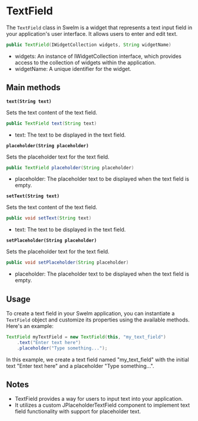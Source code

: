 # TextField

The `TextField` class in Swelm is a widget that represents a text input field in your application's user interface. It allows users to enter and edit text.

```java
public TextField(IWidgetCollection widgets, String widgetName)
```

- widgets: An instance of IWidgetCollection interface, which provides access to the collection of widgets within the application.
- widgetName: A unique identifier for the widget.

## Main methods

**`text(String text)`**

Sets the text content of the text field.

```java
public TextField text(String text)
```

- text: The text to be displayed in the text field.

**`placeholder(String placeholder)`**

Sets the placeholder text for the text field.

```java
public TextField placeholder(String placeholder)
```

- placeholder: The placeholder text to be displayed when the text field is empty.

**`setText(String text)`**

Sets the text content of the text field.

```java
public void setText(String text)
```

- text: The text to be displayed in the text field.

**`setPlaceholder(String placeholder)`**

Sets the placeholder text for the text field.

```java
public void setPlaceholder(String placeholder)
```

- placeholder: The placeholder text to be displayed when the text field is empty.

## Usage

To create a text field in your Swelm application, you can instantiate a `TextField` object and customize its properties using the available methods. Here's an example:

```java
TextField myTextField = new TextField(this, "my_text_field")
    .text("Enter text here")
    .placeholder("Type something...");
```

In this example, we create a text field named "my_text_field" with the initial text "Enter text here" and a placeholder "Type something...".

## Notes

- TextField provides a way for users to input text into your application.
- It utilizes a custom JPlaceholderTextField component to implement text field functionality with support for placeholder text.
